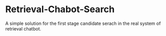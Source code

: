 # Retrieval-Chabot-Search
A simple solution for the first stage candidate serach in the real system of retrieval chatbot.
